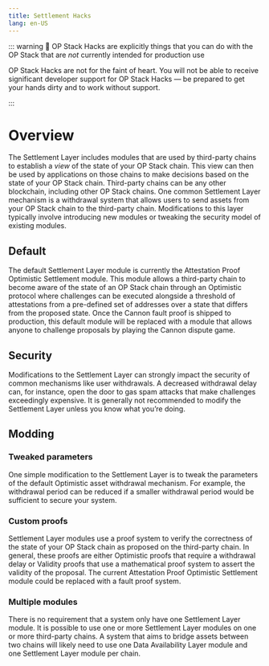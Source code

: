 ```yaml
---
title: Settlement Hacks
lang: en-US
---
```



::: warning 🚧 OP Stack Hacks are explicitly things that you can do with the OP Stack that are *not* currently intended for production use

OP Stack Hacks are not for the faint of heart. You will not be able to receive significant developer support for OP Stack Hacks — be prepared to get your hands dirty and to work without support.

:::


# Overview

The Settlement Layer includes modules that are used by third-party chains to establish a *view* of the state of your OP Stack chain. This view can then be used by applications on those chains to make decisions based on the state of your OP Stack chain. Third-party chains can be any other blockchain, including other OP Stack chains. One common Settlement Layer mechanism is a withdrawal system that allows users to send assets from your OP Stack chain to the third-party chain. Modifications to this layer typically involve introducing new modules or tweaking the security model of existing modules.

## Default

The default Settlement Layer module is currently the Attestation Proof Optimistic Settlement module. This module allows a third-party chain to become aware of the state of an OP Stack chain through an Optimistic protocol where challenges can be executed alongside a threshold of attestations from a pre-defined set of addresses over a state that differs from the proposed state. Once the Cannon fault proof is shipped to production, this default module will be replaced with a module that allows anyone to challenge proposals by playing the Cannon dispute game.

## Security

Modifications to the Settlement Layer can strongly impact the security of common mechanisms like user withdrawals. A decreased withdrawal delay can, for instance, open the door to gas spam attacks that make challenges exceedingly expensive. It is generally not recommended to modify the Settlement Layer unless you know what you’re doing.

## Modding

### Tweaked parameters

One simple modification to the Settlement Layer is to tweak the parameters of the default Optimistic asset withdrawal mechanism. For example, the withdrawal period can be reduced if a smaller withdrawal period would be sufficient to secure your system.

### Custom proofs

Settlement Layer modules use a proof system to verify the correctness of the state of your OP Stack chain as proposed on the third-party chain. In general, these proofs are either Optimistic proofs that require a withdrawal delay or Validity proofs that use a mathematical proof system to assert the validity of the proposal. The current Attestation Proof Optimistic Settlement module could be replaced with a fault proof system.

### Multiple modules

There is no requirement that a system only have one Settlement Layer module. It is possible to use one or more Settlement Layer modules on one or more third-party chains. A system that aims to bridge assets between two chains will likely need to use one Data Availability Layer module and one Settlement Layer module per chain.